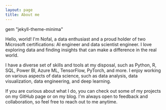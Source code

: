 ```yaml
---
layout: page
title: About me
---
```

gem "jekyll-theme-minima"

Hello, world! I'm Nofal, a data enthusiast and a proud holder of two Microsoft certifications: AI engineer and data scientist engineer. I love exploring data and finding insights that can make a difference in the real world.

I have a diverse set of skills and tools at my disposal, such as Python, R, SQL, Power BI, Azure ML, TensorFlow, PyTorch, and more. I enjoy working on various aspects of data science, such as data analysis, data visualization, data engineering, and deep learning.

If you are curious about what I do, you can check out some of my projects on my GitHub page or on my blog. I'm always open to feedback and collaboration, so feel free to reach out to me anytime.